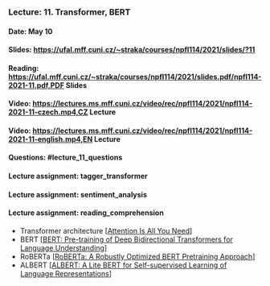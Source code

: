 ### Lecture: 11. Transformer, BERT
#### Date: May 10
#### Slides: https://ufal.mff.cuni.cz/~straka/courses/npfl114/2021/slides/?11
#### Reading: https://ufal.mff.cuni.cz/~straka/courses/npfl114/2021/slides.pdf/npfl114-2021-11.pdf,PDF Slides
#### Video: https://lectures.ms.mff.cuni.cz/video/rec/npfl114/2021/npfl114-2021-11-czech.mp4,CZ Lecture
#### Video: https://lectures.ms.mff.cuni.cz/video/rec/npfl114/2021/npfl114-2021-11-english.mp4,EN Lecture
#### Questions: #lecture_11_questions
#### Lecture assignment: tagger_transformer
#### Lecture assignment: sentiment_analysis
#### Lecture assignment: reading_comprehension

- Transformer architecture [[Attention Is All You Need](https://arxiv.org/abs/1706.03762)]
- BERT [[BERT: Pre-training of Deep Bidirectional Transformers for Language Understanding](https://arxiv.org/abs/1810.04805)]
- RoBERTa [[RoBERTa: A Robustly Optimized BERT Pretraining Approach](https://arxiv.org/abs/1907.11692)]
- ALBERT [[ALBERT: A Lite BERT for Self-supervised Learning of Language Representations](https://arxiv.org/abs/1909.11942)]
